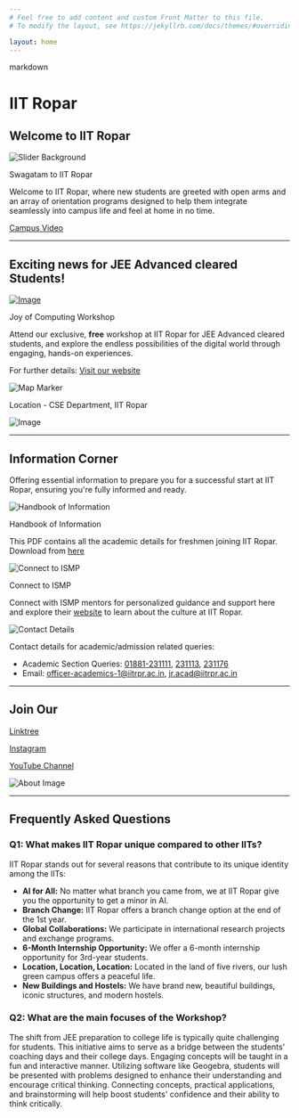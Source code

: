 ```yaml
---
# Feel free to add content and custom Front Matter to this file.
# To modify the layout, see https://jekyllrb.com/docs/themes/#overriding-theme-defaults

layout: home
---
```


markdown
# IIT Ropar

## Welcome to IIT Ropar

![Slider Background](images/slider-bg3.png)

Swagatam to IIT Ropar

Welcome to IIT Ropar, where new students are greeted with open arms and an array of orientation programs designed to help them integrate seamlessly into campus life and feel at home in no time.

[Campus Video](https://drive.google.com/file/d/1Iq39k0rplGGp_Yc4FM37wGkj0QKrDReW/view)

---

## Exciting news for JEE Advanced cleared Students!

<!--![Image](images/s2.png)-->
[![Image](images/s2.png)](https://www.iitrpr.ac.in/sites/default/files/Handbook-of-Information-AY-2024-25.pdf)  

Joy of Computing Workshop

Attend our exclusive, **free** workshop at IIT Ropar for JEE Advanced cleared students, and explore the endless possibilities of the digital world through engaging, hands-on experiences.

For further details: [Visit our website](https://www.iitrpr.ac.in/swagatam/)

![Map Marker](https://www.google.com/maps/place/S.+Ramanujan+Block+-+IIT+Ropar/@30.9688583,76.4750874,18.28z/data=!4m6!3m5!1s0x39055541f9d03931:0xd82463b14ef85ff0!8m2!3d30.9689972!4d76.4756899!16s%2Fg%2F11g22z9t9g?entry=ttu)

Location - CSE Department, IIT Ropar

![Image](images/imgg.png)

---

## Information Corner

Offering essential information to prepare you for a successful start at IIT Ropar, ensuring you're fully informed and ready.

![Handbook of Information](images/s5.png)

Handbook of Information

This PDF contains all the academic details for freshmen joining IIT Ropar. Download from [here](https://www.iitrpr.ac.in/sites/default/files/Handbook-of-Information-AY-2024-25.pdf)

![Connect to ISMP](images/s6.png)

Connect to ISMP

Connect with ISMP mentors for personalized guidance and support here and explore their [website](https://www.iitrpr.ac.in/ismp/) to learn about the culture at IIT Ropar.

![Contact Details](images/s7.png)

Contact details for academic/admission related queries:

- Academic Section Queries: [01881-231111](tel:+91881231111), [231113](tel:+91881231113), [231176](tel:+91881231176)
- Email: [officer-academics-1@iitrpr.ac.in](mailto:officer-academics-1@iitrpr.ac.in), [jr.acad@iitrpr.ac.in](mailto:jr.acad@iitrpr.ac.in)

---

## Join Our

[Linktree](https://linktr.ee/iitropar)

[Instagram](https://www.instagram.com/iit_ropar_official?utm_source=ig_web_button_share_sheet&igsh=ZDNlZDc0MzIxNw==)

[YouTube Channel](https://www.youtube.com/@VidyaVaniIITRopar)

![About Image](images/about-img.jpg)

---

## Frequently Asked Questions

### Q1: What makes IIT Ropar unique compared to other IITs?

IIT Ropar stands out for several reasons that contribute to its unique identity among the IITs:

- **AI for All:** No matter what branch you came from, we at IIT Ropar give you the opportunity to get a minor in AI.
- **Branch Change:** IIT Ropar offers a branch change option at the end of the 1st year.
- **Global Collaborations:** We participate in international research projects and exchange programs.
- **6-Month Internship Opportunity:** We offer a 6-month internship opportunity for 3rd-year students.
- **Location, Location, Location:** Located in the land of five rivers, our lush green campus offers a peaceful life.
- **New Buildings and Hostels:** We have brand new, beautiful buildings, iconic structures, and modern hostels.

### Q2: What are the main focuses of the Workshop?

The shift from JEE preparation to college life is typically quite challenging for students. This initiative aims to serve as a bridge between the students' coaching days and their college days. Engaging concepts will be taught in a fun and interactive manner. Utilizing software like Geogebra, students will be presented with problems designed to enhance their understanding and encourage critical thinking. Connecting concepts, practical applications, and brainstorming will help boost students' confidence and their ability to think critically.
